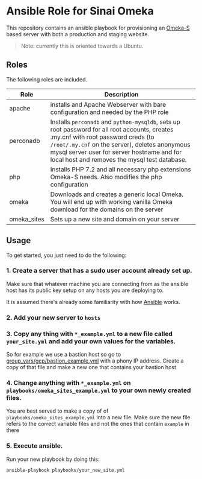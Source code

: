 # Ansible Role for Sinai Omeka

This repository contains an ansible playbook for provisioning an [Omeka-S](https://omeka.org) based server with both a production and staging website.

> Note: currently this is oriented towards a Ubuntu.

## Roles

The following roles are included.

| Role | Description |
|-------|------------|
| apache | installs and Apache Webserver with bare configuration and needed by the PHP role | 
| perconadb | Installs `perconadb` and `python-mysqldb`, sets up root password for all root accounts, creates .my.cnf with root password creds (to `/root/.my.cnf` on the server), deletes anonymous mysql server user for server hostname and for local host and removes the mysql test database. |
| php | Installs PHP 7.2 and all necessary php extensions Omeka-S needs.  Also modifies the php configuration |
| omeka | Downloads and creates a generic local Omeka.  You will end up with working vanilla Omeka download for the domains on the server |
| omeka_sites | Sets up a new site and domain on your server |

## Usage

To get started, you just need to do the following:

### 1. Create a server that has a sudo user account already set up.

Make sure that whatever machine you are connecting from as the ansible host has its public key setup on any hosts you are deploying to.

It is assumed there's already some familiarity with how [Ansible](https://ansible.com) works.

### 2. Add your new server to `hosts` 

### 3. Copy any thing with `*_example.yml` to a new file called `your_site.yml` and add your own values for the variables.

So for example we use a bastion host so go to [group_vars/gcp/bastion_example.yml](group_vars/gcp/bastion_example.yml) with a phony IP address. Create a copy of that file and make a new one that contains your bastion host

### 4. Change anything with `*_example.yml` on `playbooks/omeka_sites_example.yml` to your own newly created files.

You are best served to make a copy of of `playbooks/omeka_sites_example.yml` into a new file. Make sure the new file refers to the correct variable files and not the ones that contain `example` in there

### 5. Execute ansible.

Run your new playbook by doing this:

```
ansible-playbook playbooks/your_new_site.yml
```
